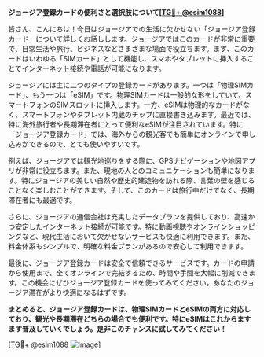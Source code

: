 **ジョージア登録カードの便利さと選択肢について[[TG💪+ @esim1088](https://t.me/s/esim1088)]**

皆さん、こんにちは！今日はジョージアでの生活に欠かせない「ジョージア登録カード」について詳しくお話しします。ジョージアではこのカードが非常に重要で、日常生活や旅行、ビジネスなどさまざまな場面で役立ちます。まず、このカードはいわゆる「SIMカード」として機能し、スマホやタブレットに挿入することでインターネット接続や電話が可能になります。

ジョージアには主に二つのタイプの登録カードがあります。一つは「物理SIMカード」、もう一つは「eSIM」です。物理SIMカードは一般的な形をしていて、スマートフォンのSIMスロットに挿入します。一方、eSIMは物理的なカードがなく、スマートフォンやタブレット内蔵のチップに直接書き込みます。最近では、特に海外旅行者や長期滞在者にとって便利なeSIMが注目されています。特に「ジョージア登録カード」では、海外からの観光客でも簡単にオンラインで申し込みができるので、とても使いやすいです。

例えば、ジョージアでは観光地巡りをする際に、GPSナビゲーションや地図アプリが非常に役立ちます。また、現地の人とのコミュニケーションも簡単になります。特にジョージアの美しい自然や歴史的建造物を訪れる際、言葉の壁を感じることなく楽しむことができます。そして、このカードは旅行中だけでなく、長期滞在者にも最適です。

さらに、ジョージアの通信会社は充実したデータプランを提供しており、高速かつ安定したインターネット接続が可能です。特に動画視聴やオンラインショッピングなど、現代生活において欠かせないサービスも快適に利用できます。また、料金体系もシンプルで、明確な料金プランがあるので安心して利用できます。

最後に、ジョージア登録カードは安全で信頼できるサービスです。カードの申請から使用まで、全てオンラインで完結するため、時間や手間を大幅に削減できます。この機会にぜひジョージア登録カードを使ってみてください。あなたのジョージア滞在がより快適になるはずです。

**まとめると、ジョージア登録カードは、物理SIMカードとeSIMの両方に対応しており、観光や長期滞在どちらの場合でも便利です。特にeSIMはこれからますます普及していくでしょう。是非このチャンスに試してみてください！**

[[TG💪+ @esim1088](https://t.me/s/esim1088) ![Image](https://i.postimg.cc/Y0z9fWf4/image.png)]